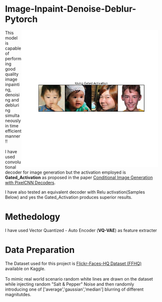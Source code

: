 # Image-Inpaint-Denoise-Deblur-Pytorch

<img align='right' height="450px" src="Images/gif1.gif"/>

This model is capable of performing good quality image inpainting, denoising and debluring simultaneously in time efficient manner!! 
</br>
</br>
I have used convolutional decoder for image generation but the activation employed is **Gated_Activation** as proposed in the paper <a href="https://arxiv.org/abs/1606.05328"> Conditional Image Generation with PixelCNN Decoders</a>.

I have also tested an equivalent decoder with Relu activation(Samples Below) and yes the Gated_Activation produces superior results.

# Methedology
I have used Vector Quantized - Auto Encoder (**VQ-VAE**) as feature extracter 

# Data Preparation
The Dataset used for this project is <a href="https://www.kaggle.com/arnaud58/flickrfaceshq-dataset-ffhq"> Flickr-Faces-HQ Dataset (FFHQ)</a> available on Kaggle.
</br>
</br>
To mimic real world scenario random white lines are drawn on the dataset while injecting random "Salt & Pepper" Noise and then randomly introducing one of ['average','gaussian','median'] blurring of different magnitutdes.
